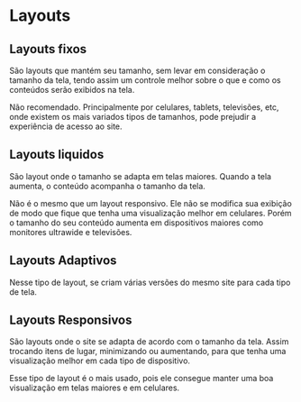 # Layouts

## Layouts fixos

São layouts que mantém seu tamanho, sem levar em consideração o tamanho da tela, tendo assim um controle melhor sobre o que e como os conteúdos serão exibidos na tela.

Não recomendado. Principalmente por celulares, tablets, televisões, etc, onde existem os mais variados tipos de tamanhos, pode prejudir a experiência de acesso ao site.

## Layouts liquidos

São layout onde o tamanho se adapta em telas maiores. Quando a tela aumenta, o conteúdo acompanha o tamanho da tela.

Não é o mesmo que um layout responsivo. Ele não se modifica sua exibição de modo que fique que tenha uma visualização melhor em celulares. Porém o tamanho do seu conteúdo aumenta em dispositivos maiores como monitores ultrawide e televisões.

## Layouts Adaptivos

Nesse tipo de layout, se criam várias versões do mesmo site para cada tipo de tela.

## Layouts Responsivos

São layouts onde o site se adapta de acordo com o tamanho da tela. Assim trocando itens de lugar, minimizando ou aumentando, para que tenha uma visualização melhor em cada tipo de dispositivo.

Esse tipo de layout é o mais usado, pois ele consegue manter uma boa visualização em telas maiores e em celulares.
